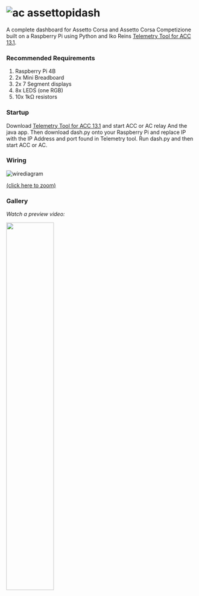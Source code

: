 # ![ac](https://raw.githubusercontent.com/resuther/assettopidash/main/resources/icon.png) assettopidash 

A complete dashboard for Assetto Corsa and Assetto Corsa Competizione built on a Raspberry Pi using Python and Iko Reins [Telemetry Tool for ACC 13.1](https://www.racedepartment.com/downloads/telemetry-tool-for-acc.34563/).

### Recommended Requirements
1. Raspberry Pi 4B
2. 2x Mini Breadboard
3. 2x 7 Segment displays
4. 8x LEDS (one RGB)
5. 10x 1kΩ resistors

### Startup
Download [Telemetry Tool for ACC 13.1](https://www.racedepartment.com/downloads/telemetry-tool-for-acc.34563/) and start ACC or AC relay And the java app. Then download dash.py onto your Raspberry Pi and replace IP with the IP Address and port found in Telemetry tool. Run dash.py and then start ACC or AC.

### Wiring 
![wirediagram](https://raw.githubusercontent.com/resuther/assettopidash/main/resources/dash_bb_scaled.png)

[(click here to zoom)](https://raw.githubusercontent.com/resuther/assettopidash/main/resources/dash_bb.png)

### Gallery
*Watch a preview video:*

[<img src="https://raw.githubusercontent.com/resuther/assettopidash/main/resources/dash.png" width="50%">](https://raw.githubusercontent.com/resuther/assettopidash/main/resources/dash.mov)

